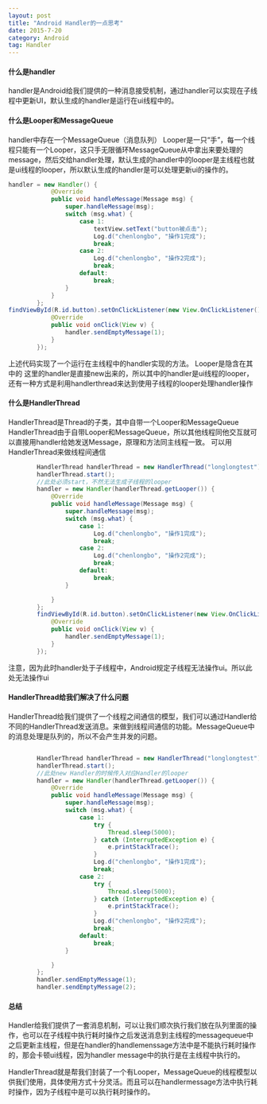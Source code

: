 ```yaml
---
layout: post
title: "Android Handler的一点思考"
date: 2015-7-20
category: Android
tag: Handler
---
```


#### 什么是handler

handler是Android给我们提供的一种消息接受机制，通过handler可以实现在子线程中更新UI，默认生成的handler是运行在ui线程中的。

#### 什么是Looper和MessageQueue

handler中存在一个MessageQueue（消息队列）
Looper是一只“手”，每一个线程只能有一个Looper，这只手无限循环MessageQueue从中拿出来要处理的message，然后交给handler处理，默认生成的handler中的looper是主线程也就是ui线程的looper，所以默认生成的handler是可以处理更新ui的操作的。

```java
handler = new Handler() {
            @Override
            public void handleMessage(Message msg) {
                super.handleMessage(msg);
                switch (msg.what) {
                    case 1:
                        textView.setText("button被点击");
                        Log.d("chenlongbo", "操作1完成");
                        break;
                    case 2:
                        Log.d("chenlongbo", "操作2完成");
                        break;
                    default:
                        break;
                }
            }
        };
findViewById(R.id.button).setOnClickListener(new View.OnClickListener() {
            @Override
            public void onClick(View v) {
                handler.sendEmptyMessage(1);
            }
        });

```

上述代码实现了一个运行在主线程中的handler实现的方法。
Looper是隐含在其中的
这里的handler是直接new出来的，所以其中的handler是ui线程的looper，还有一种方式是利用handlerthread来达到使用子线程的looper处理handler操作

#### 什么是HandlerThread

HandlerThread是Thread的子类，其中自带一个Looper和MessageQueue
HandlerThread由于自带Looper和MessageQueue，所以其他线程同他交互就可以直接用handler给她发送Message，原理和方法同主线程一致。
可以用HandlerThread来做线程间通信


```java
        HandlerThread handlerThread = new HandlerThread("longlongtest");
        handlerThread.start();
		//此处必须start，不然无法生成子线程的looper
        handler = new Handler(handlerThread.getLooper()) {
            @Override
            public void handleMessage(Message msg) {
                super.handleMessage(msg);
                switch (msg.what) {
                    case 1:
                        Log.d("chenlongbo", "操作1完成");
                        break;
                    case 2:
                        Log.d("chenlongbo", "操作2完成");
                        break;
                    default:
                        break;
                }

            }
        };
        findViewById(R.id.button).setOnClickListener(new View.OnClickListener() {
            @Override
            public void onClick(View v) {
                handler.sendEmptyMessage(1);
            }
        });
```


注意，因为此时handler处于子线程中，Android规定子线程无法操作ui。所以此处无法操作ui

#### HandlerThread给我们解决了什么问题

HandlerThread给我们提供了一个线程之间通信的模型，我们可以通过Handler给不同的HandlerThread发送消息。来做到线程间通信的功能。MessageQueue中的消息处理是队列的，所以不会产生并发的问题。

```java

        HandlerThread handlerThread = new HandlerThread("longlongtest");
        handlerThread.start();
        //此处new Handler的时候传入对应Handler的looper
        handler = new Handler(handlerThread.getLooper()) {
            @Override
            public void handleMessage(Message msg) {
                super.handleMessage(msg);
                switch (msg.what) {
                    case 1:
                        try {
                            Thread.sleep(5000);
                        } catch (InterruptedException e) {
                            e.printStackTrace();
                        }
                        Log.d("chenlongbo", "操作1完成");
                        break;
                    case 2:
                        try {
                            Thread.sleep(5000);
                        } catch (InterruptedException e) {
                            e.printStackTrace();
                        }
                        Log.d("chenlongbo", "操作2完成");
                        break;
                    default:
                        break;
                }

            }
        };
        handler.sendEmptyMessage(1);
        handler.sendEmptyMessage(2);
```

#### 总结

Handler给我们提供了一套消息机制，可以让我们顺次执行我们放在队列里面的操作，也可以在子线程中执行耗时操作之后发送消息到主线程的messagequeue中之后更新主线程，但是在handler的handlemenssage方法中是不能执行耗时操作的，那会卡顿ui线程，因为handler message中的执行是在主线程中执行的。

HandlerThread就是帮我们封装了一个有Looper，MessageQueue的线程模型以供我们使用，具体使用方式十分灵活。而且可以在handlermessage方法中执行耗时操作，因为子线程中是可以执行耗时操作的。

